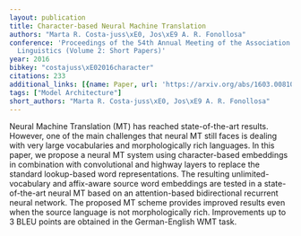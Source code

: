 ```yaml
---
layout: publication
title: Character-based Neural Machine Translation
authors: "Marta R. Costa-juss\xE0, Jos\xE9 A. R. Fonollosa"
conference: 'Proceedings of the 54th Annual Meeting of the Association for Computational
  Linguistics (Volume 2: Short Papers)'
year: 2016
bibkey: "costajuss\xE02016character"
citations: 233
additional_links: [{name: Paper, url: 'https://arxiv.org/abs/1603.00810'}]
tags: ["Model Architecture"]
short_authors: "Marta R. Costa-juss\xE0, Jos\xE9 A. R. Fonollosa"
---
```

Neural Machine Translation (MT) has reached state-of-the-art results.
However, one of the main challenges that neural MT still faces is dealing with
very large vocabularies and morphologically rich languages. In this paper, we
propose a neural MT system using character-based embeddings in combination with
convolutional and highway layers to replace the standard lookup-based word
representations. The resulting unlimited-vocabulary and affix-aware source word
embeddings are tested in a state-of-the-art neural MT based on an
attention-based bidirectional recurrent neural network. The proposed MT scheme
provides improved results even when the source language is not morphologically
rich. Improvements up to 3 BLEU points are obtained in the German-English WMT
task.